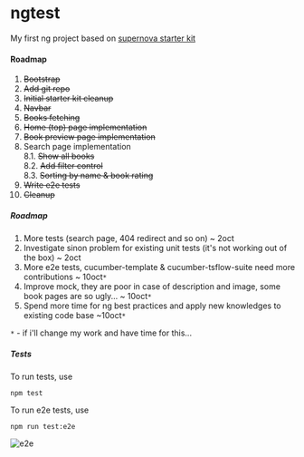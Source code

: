 # ngtest

My first ng project based on [supernova starter kit](https://github.com/orizens/supernova-angular-1.5.x-es6-starter)

#### Roadmap

1. ~~Bootstrap~~
3. ~~Add git repo~~
3. ~~Initial starter kit cleanup~~
4. ~~Navbar~~
5. ~~Books fetching~~
6. ~~Home (top) page implementation~~
7. ~~Book preview page implementation~~
8. Search page implementation<br/>
  8.1. ~~Show all books~~<br/>
  8.2. ~~Add filter control~~<br/>
  8.3. ~~Sorting by name & book rating~~
9. ~~Write e2e tests~~
10. ~~Cleanup~~

##### Roadmap
1. More tests (search page, 404 redirect and so on) ~ 2oct
2. Investigate sinon problem for existing unit tests (it's not working out of the box) ~ 2oct
2. More e2e tests, cucumber-template & cucumber-tsflow-suite need more contributions ~ 10oct`*`
3. Improve mock, they are poor in case of description and image, some book pages are so ugly... ~ 10oct`*`
4. Spend more time for ng best practices and apply new knowledges to existing code base ~10oct`*`

`*` - if i'll change my work and have time for this...

##### Tests

To run tests, use
```
npm test
```

To run e2e tests, use
```
npm run test:e2e
```

![e2e](https://dl.dropboxusercontent.com/spa/cm6sytebldipwst/u9-xj4g-.png)